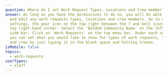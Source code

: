 ```yaml
---
question: Where do I set Work Request Types, Locations and Crew member?
answer: As long as you have the permissions to do so, you will be able to set
  and edit any work requests types, locations and crew members. Go to manage
  settings, the gear icon on the top right between the ? and bell icons on the
  top right-hand corner. Select the 'Bolded Community Name' on the left-hand
  side bar. Click on 'Work Requests' on the top menu bar. Under each section,
  you can set what you would like to show for types of work requests, locations
  and crew by just typing it in the blank space and hitting Create.
isMobile: false
topics:
  - work-requests
userTypes:
  - staff
---
```

